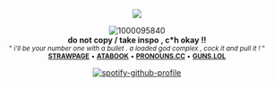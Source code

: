 <div align="center">
<img src="https://komarev.com/ghpvc/?username=dmutt7&color=5A8691&label=stalkers">
<br/>


![1000095840](https://github.com/user-attachments/assets/c57729f4-c88d-45ce-9d01-586e2fa00d66)
<br/>
__do not copy / take inspo , c*h okay !!__<br/><sub>" _i'll be your number one with a bullet . a loaded god complex , cock it and pull it !_ "<br/> 
[__STRAWPAGE__](https://dmutt76.straw.page) • [__ATABOOK__](https://dmutt7.atabook.org/) •  [__PRONOUNS.CC__](https://pronouns.cc/@dmutt7) •  [__GUNS.LOL__](https://guns.lol/dmutt7)


[![spotify-github-profile](https://spotify-github-profile.kittinanx.com/api/view?uid=hpvy7u3a5ewsaqd808vwnxcls&cover_image=true&theme=natemoo-re&show_offline=false&background_color=121212&interchange=false&bar_color=5f8f99&bar_color_cover=false)](https://github.com/kittinan/spotify-github-profile)
